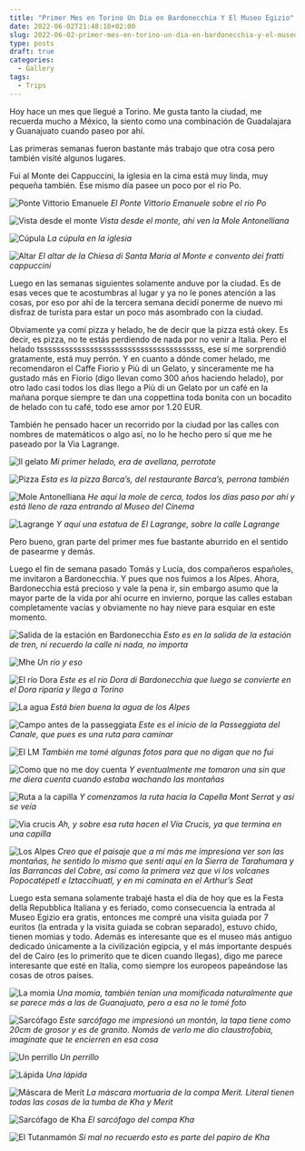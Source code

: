 ```yaml
---
title: "Primer Mes en Torino Un Dia en Bardonecchia Y El Museo Egizio"
date: 2022-06-02T21:48:18+02:00
slug: 2022-06-02-primer-mes-en-torino-un-dia-en-bardonecchia-y-el-museo-egizio
type: posts
draft: true
categories:
  - Gallery
tags:
  - Trips
---
```


Hoy hace un mes que llegué a Torino. Me gusta tanto la ciudad, me recuerda mucho a México, la siento como una combinación de Guadalajara y Guanajuato cuando paseo por ahí.

Las primeras semanas fueron bastante más trabajo que otra cosa pero también visité algunos lugares.

Fui al Monte dei Cappuccini, la iglesia en la cima está muy linda, muy pequeña también. Ese mismo día pasee un poco por el río Po.

![Ponte Vittorio Emanuele](/images/2022-06-02-torino/travel-2022-torino-ponte-vittorio)
*El Ponte Vittorio Emanuele sobre el río Po*

![Vista desde el monte](/images/2022-06-02-torino/travel-2022-torino-vista-monte.jpg)
*Vista desde el monte, ahí ven la Mole Antonelliana*

![Cúpula](/images/2022-06-02-torino/travel-2022-torino-cupula-monte.jpg)
*La cúpula en la iglesia*

![Altar](/images/2022-06-02-torino/travel-2022-torino-chiesa-monte.jpg)
*El altar de la Chiesa di Santa Maria al Monte e convento dei fratti cappuccini*

Luego en las semanas siguientes solamente anduve por la ciudad. Es de esas veces que te acostumbras al lugar y ya no le pones atención a las cosas, por eso por ahí de la tercera semana decidí ponerme de nuevo mi disfraz de turista para estar un poco más asombrado con la ciudad.

Obviamente ya comí pizza y helado, he de decir que la pizza está okey. Es decir, es pizza, no te estás perdiendo de nada por no venir a Italia. Pero el helado tsssssssssssssssssssssssssssssssssssssss, ese sí me sorprendió gratamente, está muy perrón. Y en cuanto a dónde comer helado, me recomendaron el Caffe Fiorio y Più di un Gelato, y sinceramente me ha gustado más en Fiorio (digo llevan como 300 años haciendo helado), por otro lado casi todos los días llego a Più di un Gelato por un café en la mañana porque siempre te dan una coppettina toda bonita con un bocadito de helado con tu café, todo ese amor por 1.20 EUR.

También he pensado hacer un recorrido por la ciudad por las calles con nombres de matemáticos o algo así, no lo he hecho pero sí que me he paseado por la Via Lagrange.

![Il gelato](/images/2022-06-02-torino/travel-2022-torino-il-gelato.jpg)
*Mi primer helado, era de avellana, perrotote*

![Pizza](/images/2022-06-02-torino/travel-2022-torino-pizza.jpg)
*Esta es la pizza Barca’s, del restaurante Barca’s, perrona también*

![Mole Antonelliana](/images/2022-06-02-torino/travel-2022-torino-mole.jpg)
*He aquí la mole de cerca, todos los días paso por ahí y está lleno de raza entrando al Museo del Cinema*

![Lagrange](/images/2022-06-02-torino/travel-2022-torino-lagrange.jpg)
*Y aquí una estatua de El Lagrange, sobre la calle Lagrange*

Pero bueno, gran parte del primer mes fue bastante aburrido en el sentido de pasearme y demás.

Luego el fin de semana pasado Tomás y Lucía, dos compañeros españoles, me invitaron a Bardonecchia. Y pues que nos fuimos a los Alpes. Ahora, Bardonecchia está precioso y vale la pena ir, sin embargo asumo que la mayor parte de la vida por ahí ocurre en invierno, porque las calles estaban completamente vacías y obviamente no hay nieve para esquiar en este momento.

![Salida de la estación en Bardonecchia](/images/2022-06-02-torino/travel-2022-bardonecchia-salida-est.jpg)
*Esto es en la salida de la estación de tren, ni recuerdo la calle ni nada, no importa*

![Mhe](/images/2022-06-02-torino/travel-2022-bardonecchia-mhe.jpg)
*Un río y eso*

![El río Dora](/images/2022-06-02-torino/travel-2022-bardonecchia-fiume-dora.jpg)
*Este es el río Dora di Bardonecchia que luego se convierte en el Dora riparia y llega a Torino*

![La agua](/images/2022-06-02-torino/travel-2022-bardonecchia-las-aguas.jpg)
*Está bien buena la agua de los Alpes*

![Campo antes de la passeggiata](/images/2022-06-02-torino/travel-2022-bardonecchia-el-campo.jpg)
*Este es el inicio de la Passeggiata del Canale, que pues es una ruta para caminar*

![El LM](/images/2022-06-02-torino/travel-2022-bardonecchia-el-lm.jpg)
*También me tomé algunas fotos para que no digan que no fui*

![Como que no me doy cuenta](/images/2022-06-02-torino/travel-2022-bardonecchia-como-que-no-se.jpg)
*Y eventualmente me tomaron una sin que me diera cuenta cuando estaba wachando las montañas*

![Ruta a la capilla](/images/2022-06-02-torino/travel-2022-bardonecchia-otra-vista.jpg)
*Y comenzamos la ruta hacia la Capella Mont Serrat y así se veía*

![Via crucis](/images/2022-06-02-torino/travel-2022-bardonecchia-el-gesu.jpg)
*Ah, y sobre esa ruta hacen el Vía Crucis, ya que termina en una capilla*

![Los Alpes](/images/2022-06-02-torino/travel-2022-bardonecchia-los-alpes.jpg)
*Creo que el paisaje que a mí más me impresiona ver son las montañas, he sentido lo mismo que sentí aquí en la Sierra de Tarahumara y las Barrancas del Cobre, así como la primera vez que vi los volcanes Popocatépetl e Iztaccíhuatl, y en mi caminata en el Arthur’s Seat*

Luego esta semana solamente trabajé hasta el día de hoy que es la Festa della Repubblica Italiana y es feriado, como consecuencia la entrada al Museo Egizio era gratis, entonces me compré una visita guiada por 7 euritos (la entrada y la visita guiada se cobran separado), estuvo chido, tienen momias y todo. Además es interesante que es el museo más antiguo dedicado únicamente a la civilización egipcia, y el más importante después del de Cairo (es lo primerito que te dicen cuando llegas), digo me parece interesante que esté en Italia, como siempre los europeos papeándose las cosas de otros países.

![La momia](/images/2022-06-02-torino/travel-2022-museo-la-momiona.jpg)
*Una momia, también tenían una momificada naturalmente que se parece más a las de Guanajuato, pero a esa no le tomé foto*

![Sarcófago](/images/2022-06-02-torino/travel-2022-museo-sarc-grueso.jpg)
*Este sarcófago me impresionó un montón, la tapa tiene como 20cm de grosor y es de granito. Nomás de verlo me dio claustrofobia, imagínate que te encierren en esa cosa*

![Un perrillo](/images/2022-06-02-torino/travel-2022-museo-perrillo.jpg)
*Un perrillo*

![Lápida](/images/2022-06-02-torino/travel-2022-museo-lapida.jpg)
*Una lápida*

![Máscara de Merit](/images/2022-06-02-torino/travel-2022-museo-mascara.jpg)
*La máscara mortuaria de la compa Merit. Literal tienen todas las cosas de la tumba de Kha y Merit*

![Sarcófago de Kha](/images/2022-06-02-torino/travel-2022-museo-sarc.jpg)
*El sarcófago del compa Kha*

![El Tutanmamón](/images/2022-06-02-torino/travel-2022-museo-tut.jpg)
*Si mal no recuerdo esto es parte del papiro de Kha*
